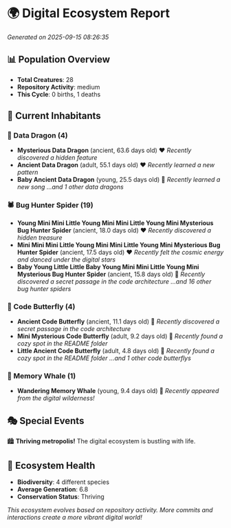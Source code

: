# 🌍 Digital Ecosystem Report
*Generated on 2025-09-15 08:26:35*

## 📊 Population Overview
- **Total Creatures**: 28
- **Repository Activity**: medium
- **This Cycle**: 0 births, 1 deaths

## 👥 Current Inhabitants

### 🐉 Data Dragon (4)
- **Mysterious Data Dragon** (ancient, 63.6 days old) ❤️
  *Recently discovered a hidden feature*
- **Ancient Data Dragon** (adult, 55.1 days old) ❤️
  *Recently learned a new pattern*
- **Baby Ancient Data Dragon** (young, 25.5 days old) 💛
  *Recently learned a new song*
  *...and 1 other data dragons*

### 🕷️ Bug Hunter Spider (19)
- **Young Mini Mini Little Young Mini Mini Little Young Mini Mysterious Bug Hunter Spider** (ancient, 18.0 days old) ❤️
  *Recently discovered a hidden treasure*
- **Mini Mini Mini Little Young Mini Mini Little Young Mini Mysterious Bug Hunter Spider** (ancient, 17.5 days old) ❤️
  *Recently felt the cosmic energy and danced under the digital stars*
- **Baby Young Little Little Baby Young Mini Mini Little Young Mini Mysterious Bug Hunter Spider** (ancient, 15.8 days old) 💛
  *Recently discovered a secret passage in the code architecture*
  *...and 16 other bug hunter spiders*

### 🦋 Code Butterfly (4)
- **Ancient Code Butterfly** (ancient, 11.1 days old) 💛
  *Recently discovered a secret passage in the code architecture*
- **Mini Mysterious Code Butterfly** (adult, 9.2 days old) 💛
  *Recently found a cozy spot in the README folder*
- **Little Ancient Code Butterfly** (adult, 4.8 days old) 💚
  *Recently found a cozy spot in the README folder*
  *...and 1 other code butterflys*

### 🐋 Memory Whale (1)
- **Wandering Memory Whale** (young, 9.4 days old) 💚
  *Recently appeared from the digital wilderness!*

## 🎭 Special Events

🏙️ **Thriving metropolis!** The digital ecosystem is bustling with life.

## 🔬 Ecosystem Health
- **Biodiversity**: 4 different species
- **Average Generation**: 6.8
- **Conservation Status**: Thriving

*This ecosystem evolves based on repository activity. More commits and interactions create a more vibrant digital world!*
